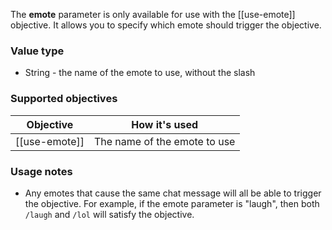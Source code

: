 The **emote** parameter is only available for use with the [[use-emote]] objective. It allows you to specify which emote should trigger the objective.

### Value type

* String - the name of the emote to use, without the slash

### Supported objectives

| Objective | How it's used |
|---|---|
| [[use-emote]] | The name of the emote to use |

### Usage notes

* Any emotes that cause the same chat message will all be able to trigger the objective. For example, if the emote parameter is "laugh", then both `/laugh` and `/lol` will satisfy the objective.
